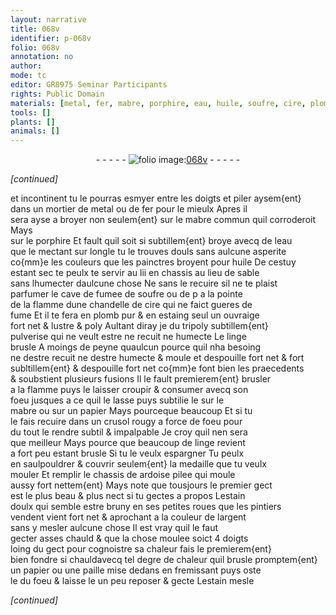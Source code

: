 ```yaml
---
layout: narrative
title: 068v
identifier: p-068v
folio: 068v
annotation: no
author:
mode: tc
editor: GR8975 Seminar Participants
rights: Public Domain
materials: [metal, fer, mabre, porphire, eau, huile, soufre, cire, plomb, estaing, tripoly, linge, papier, ardoise, estain, argent, paille]
tools: []
plants: []
animals: []
---
```


<div class="folio" align="center">- - - - - <a href="http://gallica.bnf.fr/ark:/12148/btv1b10500001g/f142.image" target="_blank"><img src="https://cu-mkp.github.io/2017-workshop-edition/assets/photo-icon.png" alt="folio image: " style="display:inline-block; margin-bottom:-3px;"/>068v</a> - - - - - </div>  
 
*[continued]*
  
et incontinent tu le pourras esmyer entre les doigts et piler aysem{ent}<br/> dans un mortier de <span class="m">metal</span> ou de <span class="m">fer</span> pour le mieulx Apres il<br/> sera ayse a broyer non seulem{ent} sur le <span class="m">mabre</span> commun quil corroderoit Mays<br/> sur le <span class="m">porphire</span> Et fault quil soit si subtillem{ent} broye avecq de l<span class="m">eau</span><br/> que le mectant sur longle tu le trouves douls sans aulcune asperite<br/> co{mm}e les couleurs que les painctres broyent pour <span class="m">huile</span> De cestuy<br/> estant sec te peulx te servir au lii en chassis au lieu de sable<br/> sans lhumecter daulcune chose Ne sans le recuire sil ne te plaist<br/> parfumer le cave de fumee de <span class="m">soufre</span> ou de p a la pointe<br/> de la flamme dune chandelle de <span class="m">cire</span> qui ne faict gueres de<br/> fume Et il te fera en <span class="m">plomb</span> pur & en <span class="m">estaing</span> seul un ouvraige<br/> fort net & lustre & poly Aultant diray je du <span class="m">tripoly</span> subtillem{ent}<br/> pulverise qui ne veult estre ne recuit ne humecte Le <span class="m">linge</span><br/> brusle A moings de peyne quaulcun pource quil nha besoing<br/> ne destre recuit ne destre humecte & moule et despouille fort net & fort<br/> subltillem{ent} & despouille fort net co{mm}e font bien les praecedents<br/> & soubstient plusieurs fusions Il le fault premierem{ent} brusler<br/> a la flamme puys le laisser croupir & consumer avecq son<br/> foeu jusques a ce quil le lasse puys subtilie le sur le<br/> <span class="m">mabre</span> ou sur un <span class="m">papier</span> Mays pourceque beaucoup Et si tu<br/> le fais recuire dans un crusol rougy a force de foeu pour<br/> du tout le rendre subtil & impalpable Je croy quil nen sera<br/> que meilleur Mays pource que beaucoup de <span class="m">linge</span> revient<br/> a fort peu estant brusle Si tu le veulx espargner Tu peulx<br/> en saulpouldrer & couvrir seulem{ent} la medaille que tu veulx<br/> mouler Et remplir le chassis de <span class="m">ardoise</span> pilee qui moule<br/> aussy fort nettem{ent} Mays note que tousjours le premier gect<br/> est le plus beau & plus nect si tu gectes a propos L<span class="m">estain</span><br/> doulx qui semble estre bruny en ses petites roues que les <span class="pro">pintiers</span><br/> vendent vient fort net & aprochant a la couleur de l<span class="m">argent</span><br/> sans y mesler aulcune chose Il est vray quil le faut<br/> gecter asses chauld & que la chose moulee soict 4 doigts<br/> loing du gect pour cognoistre sa chaleur fais le premierem{ent}<br/> bien fondre si chauldavecq tel degre de chaleur quil brusle promptem{ent}<br/> un <span class="m">papier</span> ou une <span class="m">paille</span> mise dedans en fremissant puys oste<br/> le du foeu & laisse le un peu reposer & gecte L<span class="m">estain</span> mesle<br/>
 
*[continued]*
 
